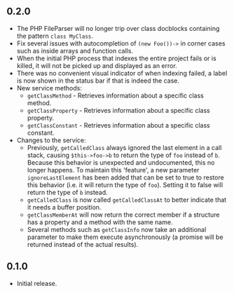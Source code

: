 ## 0.2.0
* The PHP FileParser will no longer trip over class docblocks containing the pattern `class MyClass`.
* Fix several issues with autocompletion of `(new Foo())->` in corner cases such as inside arrays and function calls.
* When the initial PHP process that indexes the entire project fails or is killed, it will not be picked up and displayed as an error.
* There was no convenient visual indicator of when indexing failed, a label is now shown in the status bar if that is indeed the case.
* New service methods:
  * `getClassMethod` - Retrieves information about a specific class method.
  * `getClassProperty` - Retrieves information about a specific class property.
  * `getClassConstant` - Retrieves information about a specific class constant.
* Changes to the service:
  * Previously, `getCalledClass` always ignored the last element in a call stack, causing `$this->foo->b` to return the type of `foo` instead of `b`. Because this behavior is unexpected and undocumented, this no longer happens. To maintain this 'feature', a new parameter `ignoreLastElement` has been added that can be set to true to restore this behavior (i.e. it will return the type of `foo`). Setting it to false will return the type of `b` instead.
  * `getCalledClass` is now called `getCalledClassAt` to better indicate that it needs a buffer position.
  * `getClassMemberAt` will now return the correct member if a structure has a property and a method with the same name.
  * Several methods such as `getClassInfo` now take an additional parameter to make them execute asynchronously (a promise will be returned instead of the actual results).

## 0.1.0
* Initial release.
